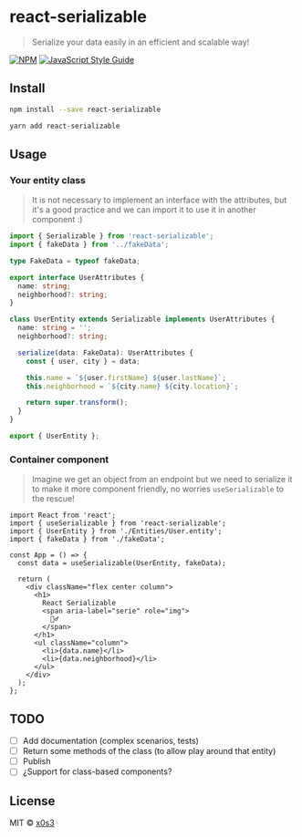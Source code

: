 # react-serializable

> Serialize your data easily in an efficient and scalable way!

[![NPM](https://img.shields.io/npm/v/react-serializable.svg)](https://www.npmjs.com/package/react-serializable) [![JavaScript Style Guide](https://img.shields.io/badge/code_style-standard-brightgreen.svg)](https://standardjs.com)

## Install

```bash
npm install --save react-serializable
```

```bash
yarn add react-serializable
```

## Usage

### Your entity class

> It is not necessary to implement an interface with the attributes, but it's a good practice and we can import it to use it in another component :)

```ts
import { Serializable } from 'react-serializable';
import { fakeData } from '../fakeData';

type FakeData = typeof fakeData;

export interface UserAttributes {
  name: string;
  neighborhood?: string;
}

class UserEntity extends Serializable implements UserAttributes {
  name: string = '';
  neighborhood?: string;

  serialize(data: FakeData): UserAttributes {
    const { user, city } = data;

    this.name = `${user.firstName} ${user.lastName}`;
    this.neighborhood = `${city.name} ${city.location}`;

    return super.transform();
  }
}

export { UserEntity };
```

### Container component

> Imagine we get an object from an endpoint but we need to serialize it to make it more component friendly, no worries `useSerializable` to the rescue!

```tsx
import React from 'react';
import { useSerializable } from 'react-serializable';
import { UserEntity } from './Entities/User.entity';
import { fakeData } from './fakeData';

const App = () => {
  const data = useSerializable(UserEntity, fakeData);

  return (
    <div className="flex center column">
      <h1>
        React Serializable
        <span aria-label="serie" role="img">
          🧞‍♂️
        </span>
      </h1>
      <ul className="column">
        <li>{data.name}</li>
        <li>{data.neighborhood}</li>
      </ul>
    </div>
  );
};
```

## TODO

- [ ] Add documentation (complex scenarios, tests)
- [ ] Return some methods of the class (to allow play around that entity)
- [ ] Publish
- [ ] ¿Support for class-based components?

## License

MIT © [x0s3](https://github.com/x0s3)
